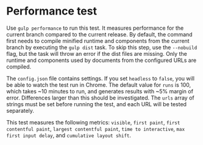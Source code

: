 # Performance test

Use `gulp performance` to run this test. It measures performance for the current branch compared to the current release. By default, the command first needs to compile minified runtime and components from the current branch by executing the `gulp dist` task. To skip this step, use the `--nobuild` flag, but the task will throw an error if the dist files are missing. Only the runtime and components used by documents from the configured URLs are compiled.

The `config.json` file contains settings. If you set `headless` to `false`, you will be able to watch the test run in Chrome. The default value for `runs` is 100, which takes ~10 minutes to run, and generates results with ~5% margin of error. Differences larger than this should be investigated. The `urls` array of strings must be set before running the test, and each URL will be tested separately.

This test measures the following metrics: `visible`, `first paint`, `first contentful paint`, `largest contentful paint`, `time to interactive`, `max first input delay`, and `cumulative layout shift`.

